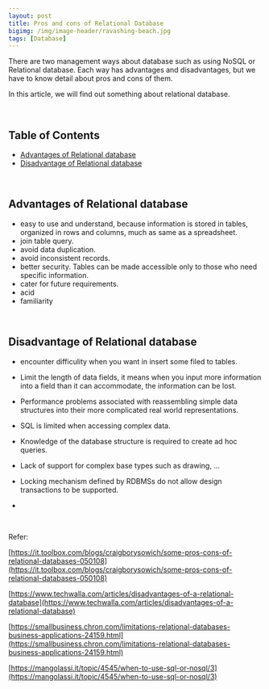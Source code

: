 ```yaml
---
layout: post
title: Pros and cons of Relational Database
bigimg: /img/image-header/ravashing-beach.jpg
tags: [Database]
---
```


There are two management ways about database such as using NoSQL or Relational database. Each way has advantages and disadvantages, but we have to know detail about pros and cons of them. 

In this article, we will find out something about relational database. 

<br>

## Table of Contents
- [Advantages of Relational database](#advantages-of-relational-database)
- [Disadvantage of Relational database](#disadvantage-of-relational-database)

<br>

## Advantages of Relational database 
- easy to use and understand, because information is stored in tables, organized in rows and columns, much as same as a spreadsheet.
- join table query.
- avoid data duplication.
- avoid inconsistent records.
- better security. Tables can be made accessible only to those who need specific information.
- cater for future requirements.
- acid
- familiarity

<br>

## Disadvantage of Relational database
- encounter difficulity when you want in insert some filed to tables.
- Limit the length of data fields, it means when you input more information into a field than it can accommodate, the information can be lost.
- Performance problems associated with reassembling simple data structures into their more complicated real world representations.
- SQL is limited when accessing complex data.
- Knowledge of the database structure is required to create ad hoc queries.
- Lack of support for complex base types such as drawing, ...
- Locking mechanism defined by RDBMSs do not allow design transactions to be supported. 

- 
<br>


Refer: 

[https://it.toolbox.com/blogs/craigborysowich/some-pros-cons-of-relational-databases-050108](https://it.toolbox.com/blogs/craigborysowich/some-pros-cons-of-relational-databases-050108)

[https://www.techwalla.com/articles/disadvantages-of-a-relational-database](https://www.techwalla.com/articles/disadvantages-of-a-relational-database)

[https://smallbusiness.chron.com/limitations-relational-databases-business-applications-24159.html](https://smallbusiness.chron.com/limitations-relational-databases-business-applications-24159.html)

[https://mangolassi.it/topic/4545/when-to-use-sql-or-nosql/3](https://mangolassi.it/topic/4545/when-to-use-sql-or-nosql/3)

